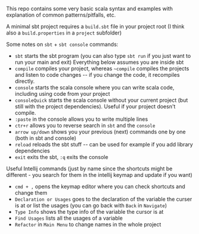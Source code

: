 This repo contains some very basic scala syntax and examples with explanation of common patterns/pitfalls, etc. 

A minimal sbt project requires a `build.sbt` file in your project root (I think also a `build.properties` in a `project` subfolder)

Some notes on `sbt` + `sbt console` commands: 

- `sbt` starts the sbt program (you can also type `sbt run` if you just want to run your main and exit)
Everything below assumes you are inside sbt
- `compile` compiles your project, whereas `~compile` compiles the projects and listen to code changes -- if you change
the code, it recompiles directly.
- `console` starts the scala console where you can write scala code, including using code from your project
- `consoleQuick` starts the scala console without your current project (but still with the project dependencies). Useful 
if your project doesn't compile.
- `:paste` in the console allows you to write multiple lines
- `ctr+r` allows you to reverse search in `sbt` and the `console`
- `arrow up/down` shows you your previous (next) commands one by one (both in sbt and console)
- `reload` reloads the sbt stuff -- can be used for example if you add library dependencies
- `exit` exits the sbt, `:q` exits the console

Useful Intellij commands (just by name since the shortcuts might be different - you search for them in the intellij keymap and update if you want)
- `cmd + ,` opens the keymap editor where you can check shortcuts and change them
- `Declaration or Usages` goes to the declaration of the variable the curser is at or list the usages (you can go back with `Back` in `Navigate`)
- `Type Info` shows the type info of the variable the cursor is at
- `Find Usages` lists all the usages of a variable
- `Refactor` in `Main Menu` to change names in the whole project
